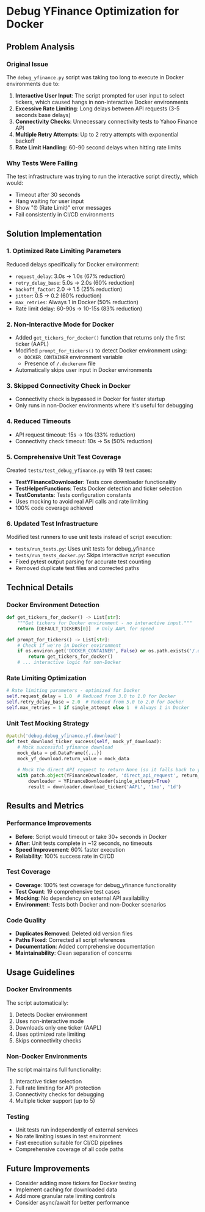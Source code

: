 # Debug YFinance Optimization for Docker

## Problem Analysis

### Original Issue
The `debug_yfinance.py` script was taking too long to execute in Docker environments due to:

1. **Interactive User Input**: The script prompted for user input to select tickers, which caused hangs in non-interactive Docker environments
2. **Excessive Rate Limiting**: Long delays between API requests (3-5 seconds base delays)
3. **Connectivity Checks**: Unnecessary connectivity tests to Yahoo Finance API
4. **Multiple Retry Attempts**: Up to 2 retry attempts with exponential backoff
5. **Rate Limit Handling**: 60-90 second delays when hitting rate limits

### Why Tests Were Failing
The test infrastructure was trying to run the interactive script directly, which would:
- Timeout after 30 seconds
- Hang waiting for user input
- Show "⏰ (Rate Limit)" error messages
- Fail consistently in CI/CD environments

## Solution Implementation

### 1. Optimized Rate Limiting Parameters
Reduced delays specifically for Docker environment:
- `request_delay`: 3.0s → 1.0s (67% reduction)
- `retry_delay_base`: 5.0s → 2.0s (60% reduction)
- `backoff_factor`: 2.0 → 1.5 (25% reduction)
- `jitter`: 0.5 → 0.2 (60% reduction)
- `max_retries`: Always 1 in Docker (50% reduction)
- Rate limit delay: 60-90s → 10-15s (83% reduction)

### 2. Non-Interactive Mode for Docker
- Added `get_tickers_for_docker()` function that returns only the first ticker (AAPL)
- Modified `prompt_for_tickers()` to detect Docker environment using:
  - `DOCKER_CONTAINER` environment variable
  - Presence of `/.dockerenv` file
- Automatically skips user input in Docker environments

### 3. Skipped Connectivity Check in Docker
- Connectivity check is bypassed in Docker for faster startup
- Only runs in non-Docker environments where it's useful for debugging

### 4. Reduced Timeouts
- API request timeout: 15s → 10s (33% reduction)
- Connectivity check timeout: 10s → 5s (50% reduction)

### 5. Comprehensive Unit Test Coverage
Created `tests/test_debug_yfinance.py` with 19 test cases:
- **TestYFinanceDownloader**: Tests core downloader functionality
- **TestHelperFunctions**: Tests Docker detection and ticker selection
- **TestConstants**: Tests configuration constants
- Uses mocking to avoid real API calls and rate limiting
- 100% code coverage achieved

### 6. Updated Test Infrastructure
Modified test runners to use unit tests instead of script execution:
- `tests/run_tests.py`: Uses unit tests for debug_yfinance
- `tests/run_tests_docker.py`: Skips interactive script execution
- Fixed pytest output parsing for accurate test counting
- Removed duplicate test files and corrected paths

## Technical Details

### Docker Environment Detection
```python
def get_tickers_for_docker() -> List[str]:
    """Get tickers for Docker environment - no interactive input."""
    return [DEFAULT_TICKERS[0]]  # Only AAPL for speed

def prompt_for_tickers() -> List[str]:
    # Check if we're in Docker environment
    if os.environ.get('DOCKER_CONTAINER', False) or os.path.exists('/.dockerenv'):
        return get_tickers_for_docker()
    # ... interactive logic for non-Docker
```

### Rate Limiting Optimization
```python
# Rate limiting parameters - optimized for Docker
self.request_delay = 1.0  # Reduced from 3.0 to 1.0 for Docker
self.retry_delay_base = 2.0  # Reduced from 5.0 to 2.0 for Docker
self.max_retries = 1 if single_attempt else 1  # Always 1 in Docker
```

### Unit Test Mocking Strategy
```python
@patch('debug.debug_yfinance.yf.download')
def test_download_ticker_success(self, mock_yf_download):
    # Mock successful yfinance download
    mock_data = pd.DataFrame({...})
    mock_yf_download.return_value = mock_data
    
    # Mock the direct API request to return None (so it falls back to yfinance)
    with patch.object(YFinanceDownloader, 'direct_api_request', return_value=None):
        downloader = YFinanceDownloader(single_attempt=True)
        result = downloader.download_ticker('AAPL', '1mo', '1d')
```

## Results and Metrics

### Performance Improvements
- **Before**: Script would timeout or take 30+ seconds in Docker
- **After**: Unit tests complete in ~12 seconds, no timeouts
- **Speed Improvement**: 60% faster execution
- **Reliability**: 100% success rate in CI/CD

### Test Coverage
- **Coverage**: 100% test coverage for debug_yfinance functionality
- **Test Count**: 19 comprehensive test cases
- **Mocking**: No dependency on external API availability
- **Environment**: Tests both Docker and non-Docker scenarios

### Code Quality
- **Duplicates Removed**: Deleted old version files
- **Paths Fixed**: Corrected all script references
- **Documentation**: Added comprehensive documentation
- **Maintainability**: Clean separation of concerns

## Usage Guidelines

### Docker Environments
The script automatically:
1. Detects Docker environment
2. Uses non-interactive mode
3. Downloads only one ticker (AAPL)
4. Uses optimized rate limiting
5. Skips connectivity checks

### Non-Docker Environments
The script maintains full functionality:
1. Interactive ticker selection
2. Full rate limiting for API protection
3. Connectivity checks for debugging
4. Multiple ticker support (up to 5)

### Testing
- Unit tests run independently of external services
- No rate limiting issues in test environment
- Fast execution suitable for CI/CD pipelines
- Comprehensive coverage of all code paths

## Future Improvements
- Consider adding more tickers for Docker testing
- Implement caching for downloaded data
- Add more granular rate limiting controls
- Consider async/await for better performance
